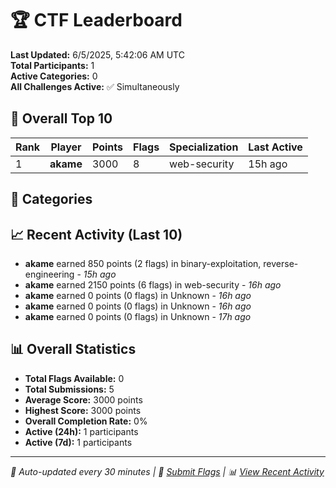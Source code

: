 # 🏆 CTF Leaderboard

**Last Updated:** 6/5/2025, 5:42:06 AM UTC  
**Total Participants:** 1  
**Active Categories:** 0  
**All Challenges Active:** ✅ Simultaneously  

## 🥇 Overall Top 10

| Rank | Player | Points | Flags | Specialization | Last Active |
|------|--------|--------|-------|---------------|-------------|
| 1 | **akame** | 3000 | 8 | web-security | 15h ago |

## 🎯 Categories



## 📈 Recent Activity (Last 10)

- **akame** earned 850 points (2 flags) in binary-exploitation, reverse-engineering - *15h ago*
- **akame** earned 2150 points (6 flags) in web-security - *16h ago*
- **akame** earned 0 points (0 flags) in Unknown - *16h ago*
- **akame** earned 0 points (0 flags) in Unknown - *16h ago*
- **akame** earned 0 points (0 flags) in Unknown - *17h ago*

## 📊 Overall Statistics

- **Total Flags Available:** 0
- **Total Submissions:** 5
- **Average Score:** 3000 points
- **Highest Score:** 3000 points
- **Overall Completion Rate:** 0%
- **Active (24h):** 1 participants
- **Active (7d):** 1 participants

---
*🤖 Auto-updated every 30 minutes | 🚩 [Submit Flags](https://github.com/MyCyberPlayground/my-cyber-playground-ctf/issues/new) | 📊 [View Recent Activity](recent-activity.md)*